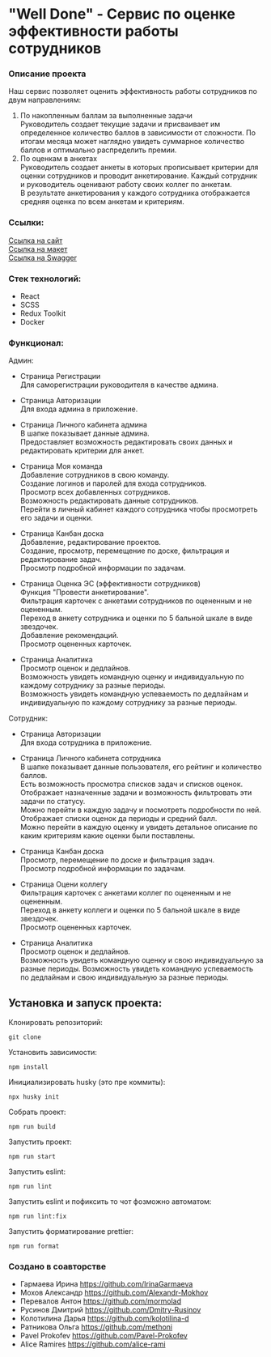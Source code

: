 # "Well Done" - Сервис по оценке эффективности работы сотрудников  

### Описание проекта  

Наш сервис позволяет оценить эффективность работы сотрудников по двум направлениям:  
1. По накопленным баллам за выполненные задачи  
Руководитель создает текущие задачи и присваивает им определенное количество баллов в зависимости от сложности. По итогам месяца может наглядно увидеть суммарное количество баллов и оптимально распределить премии.  
2. По оценкам в анкетах  
Руководитель создает анкеты в которых прописывает критерии для оценки сотрудников и проводит анкетирование.  Каждый сотрудник и руководитель оценивают работу своих коллег по анкетам.  
В результате анкетирования у каждого сотрудника отображается средняя оценка по всем анкетам и критериям.  

### Ссылки:  

[Ссылка на сайт](http://app-welldone.ru)  
[Ссылка на макет](https://www.figma.com/file/K502j7fKlFOztB4u6YA2vg/Веб-сервис-для-Оценки-Сотрудников?type=design&node-id=1271-12354&mode=design&t=qCfL0rOl7ok5xA82-0)  
[Ссылка на Swagger](http://45.80.69.141:60606/swagger-ui/index.html#/)  

### Стек технологий:  

- React  
- SCSS  
- Redux Toolkit
- Docker

### Функционал:  

Админ:  

- Страница Регистрации  
Для саморегистрации руководителя в качестве админа. 

- Страница Авторизации  
Для входа админа в приложение.  

- Страница Личного кабинета админа  
В шапке показывает данные админа.  
Предоставляет возможность редактировать своих данных и редактировать критерии для анкет.  

- Страница Моя команда  
Добавление сотрудников в свою команду.  
Создание логинов и паролей для входа сотрудников.  
Просмотр всех добавленных сотрудников.  
Возможность редактировать данные сотрудников.  
Перейти в личный кабинет каждого сотрудника чтобы просмотреть его задачи и оценки.  

- Страница Канбан доска  
Добавление, редактирование проектов.  
Создание, просмотр, перемещение по доске, фильтрация и редактирование задач.  
Просмотр подробной информации по задачам.  

- Страница Оценка ЭС (эффективности сотрудников)  
Функция "Провести анкетирование".  
Фильтрация карточек с анкетами сотрудников по оцененным и не оцененным.  
Переход в анкету сотрудника и оценки по 5 бальной шкале в виде звездочек.  
Добавление рекомендаций.  
Просмотр оцененных карточек.  

- Страница Аналитика  
Просмотр оценок и дедлайнов.  
Возможность увидеть командную оценку и индивидуальную по каждому сотруднику за разные периоды.  
Возможность увидеть командную успеваемость по дедлайнам и индивидуальную по каждому сотруднику за разные периоды.  

Сотрудник:  

- Страница Авторизации  
Для входа сотрудника в приложение.  

- Страница Личного кабинета сотрудника  
В шапке показывает данные пользователя, его рейтинг и количество баллов.  
Есть возможность просмотра списков задач и списков оценок.  
Отображает назначенные задачи и возможность фильтровать эти задачи по статусу.  
Можно перейти в каждую задачу и посмотреть подробности по ней.  
Отображает списки оценок да периоды и средний балл.  
Можно перейти в каждую оценку и увидеть детальное описание по каким критериям какие оценки были поставлены.  

- Страница Канбан доска  
Просмотр, перемещение по доске и фильтрация задач.  
Просмотр подробной информации по задачам.  

- Страница Оцени коллегу  
Фильтрация карточек с анкетами коллег по оцененным и не оцененным.  
Переход в анкету коллеги и оценки по 5 бальной шкале в виде звездочек.  
Просмотр оцененных карточек.  

- Страница Аналитика  
Просмотр оценок и дедлайнов.  
Возможность увидеть командную оценку и свою индивидуальную за разные периоды.
Возможность увидеть командную успеваемость по дедлайнам и свою индивидуальную за разные периоды.  

## Установка и запуск проекта:  

Клонировать репозиторий:  

    git clone  

Установить зависимости:  

    npm install  

Инициализировать husky (это пре коммиты):  

    npx husky init  

Собрать проект:  

    npm run build  

Запустить проект:  

    npm run start  

Запустить eslint:  

    npm run lint  

Запустить eslint и пофиксить то чот фозможно автоматом:  

    npm run lint:fix  

Запустить форматирование prettier:  

    npm run format  

### Создано в соавторстве  

- Гармаева Ирина https://github.com/IrinaGarmaeva  
- Мохов Александр https://github.com/Alexandr-Mokhov  
- Перевалов Антон https://github.com/mormolad  
- Русинов Дмитрий https://github.com/Dmitry-Rusinov  
- Колотилина Дарья https://github.com/kolotilina-d  
- Ратникова Ольга https://github.com/methoni  
- Pavel Prokofev https://github.com/Pavel-Prokofev  
- Alice Ramires https://github.com/alice-rami  
